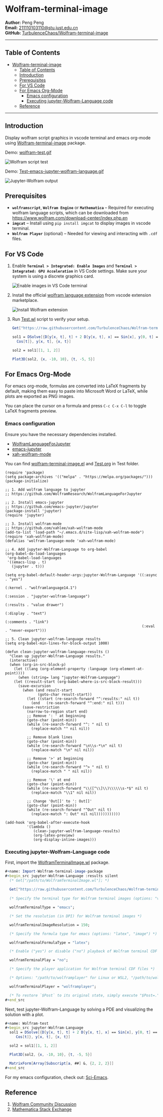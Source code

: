 # Wolfram-terminal-image

**Author:** Peng Peng  \
**Email:** [211110103110@stu.just.edu.cn](mailto:211110103110@stu.just.edu.cn)  \
**GitHub:** [TurbulenceChaos/Wolfram-terminal-image](https://github.com/TurbulenceChaos/Wolfram-terminal-image)

---

## Table of Contents
- [Wolfram-terminal-image](#wolfram-terminal-image)
  - [Table of Contents](#table-of-contents)
  - [Introduction](#introduction)
  - [Prerequisites](#prerequisites)
  - [For VS Code](#for-vs-code)
  - [For Emacs Org-Mode](#for-emacs-org-mode)
    - [Emacs configuration](#emacs-configuration)
    - [Executing jupyter-Wolfram-Language code](#executing-jupyter-wolfram-language-code)
  - [Reference](#reference)

---
## Introduction
Display wolfram script graphics in vscode terminal and emacs org-mode using [Wolfram-terminal-image](https://github.com/TurbulenceChaos/Wolfram-terminal-image) package.

Demo: [wolfram-test.gif](https://github.com/TurbulenceChaos/Wolfram-terminal-image/blob/main/Images/wolfram-test.gif)  

![Wolfram script test](Images/wolfram-test.gif)

Demo: [Test-emacs-jupyter-wolfram-language.gif](https://github.com/TurbulenceChaos/Wolfram-terminal-image/blob/main/Images/Test-emacs-jupyter-wolfram-language.gif)  

![Jupyter-Wolfram output](Images/Test-emacs-jupyter-wolfram-language.gif)

## Prerequisites
- **`wolframscript`**, **`Wolfram Engine`** or **`Mathematica`** – Required for executing wolfram language scripts, which can be downloaded from https://www.wolfram.com/download-center/index.php.en 
- **`imgcat`** – Install using `pip install imgcat` to display images in vscode terminal.
- **`Wolfram Player`** (optional) – Needed for viewing and interacting with `.cdf` files.

## For VS Code

1. Enable **`Terminal > Integrated: Enable Images`** and **`Terminal > Integrated: GPU Acceleration`** in VS Code settings. Make sure your system is using a discrete graphics card.

   ![Enable images in VS Code terminal](Images/vscode-terminal-enable-images.png)

2. Install the official [wolfram language extension](https://github.com/WolframResearch/vscode-wolfram) from vscode extension marketplace.

   ![Install Wolfram extension](Images/vscode-official-wolfram-extension.png)

3. Run [Test.wl](Test/Test.wl) script to verify your setup.
   ```Mathematica
   Get["https://raw.githubusercontent.com/TurbulenceChaos/Wolfram-terminal-image/refs/heads/main/WolframTerminalImage.wl"];

   sol1 = DSolve[{D[y[x, t], t] + 2 D[y[x, t], x] == Sin[x], y[0, t] == 
     Cos[t]}, y[x, t], {x, t}]

   sol2 = sol1[[1, 1, 2]]

   Plot3D[sol2, {x, -10, 10}, {t, -5, 5}]
   ```

## For Emacs Org-Mode
For emacs org-mode, formulas are converted into LaTeX fragments by default, making them easy to paste into Microsoft Word or LaTeX, while plots are exported as PNG images. 

You can place the cursor on a formula and press `C-c C-x C-l` to toggle LaTeX fragments preview. 

### Emacs configuration
Ensure you have the necessary dependencies installed.

- [WolframLanguageForJupyter](https://github.com/WolframResearch/WolframLanguageForJupyter)
- [emacs-jupyter](https://github.com/emacs-jupyter/jupyter)
- [xah-wolfram-mode](https://github.com/xahlee/xah-wolfram-mode)

You can find [wolfram-terminal-image.el](Test/wolfram-terminal-image.el) and [Test.org](Test/Test.org) in Test folder.

```emacs-lisp
(require 'package)
(setq package-archives '(("melpa" . "https://melpa.org/packages/")))
(package-initialize)

;; 1. Add wolfram language to jupyter
;; https://github.com/WolframResearch/WolframLanguageForJupyter

;; 2. Install emacs-jupyter
;; https://github.com/emacs-jupyter/jupyter
(package-install 'jupyter)
(require 'jupyter)

;; 3. Install wolfram-mode
;; https://github.com/xahlee/xah-wolfram-mode
(add-to-list 'load-path "~/.emacs.d/site-lisp/xah-wolfram-mode")
(require 'xah-wolfram-mode)
(defalias 'wolfram-language-mode 'xah-wolfram-mode)

;; 4. Add jupyter-Wolfram-Language to org-babel
(org-babel-do-load-languages
 'org-babel-load-languages
 '((emacs-lisp . t)
   (jupyter . t)))

(setq org-babel-default-header-args:jupyter-Wolfram-Language '((:async . "yes")
                                                               (:kernel . "wolframlanguage14.1")
                                                               (:session . "jupyter-wolfram-language")
                                                               (:results . "value drawer")
                                                               (:display . "text")
                                                               (:comments . "link")
                                                               (:eval . "never-export")))

;; 5. Clean jupyter-wolfram-language results
(setq org-babel-min-lines-for-block-output 1000)

(defun clean-jupyter-wolfram-language-results ()
  "Clean up jupyter-Wolfram-Language results."
  (interactive)
  (when (org-in-src-block-p)
    (let ((lang (org-element-property :language (org-element-at-point))))
      (when (string= lang "jupyter-Wolfram-Language")
	(let ((result-start (org-babel-where-is-src-block-result)))
	  (save-excursion
	    (when (and result-start
		       (goto-char result-start))
	      (let ((start (re-search-forward "^:results:" nil t))
		    (end   (re-search-forward "^:end:" nil t)))
		(save-restriction
		  (narrow-to-region start end)
		  ;; Remove ': ' at beginning
		  (goto-char (point-min))
		  (while (re-search-forward "^: " nil t)
		    (replace-match "" nil nil))

		  ;; Remove blank lines
		  (goto-char (point-min))
		  (while (re-search-forward "\n\\s-*\n" nil t)
		    (replace-match "\n" nil nil))
		  
		  ;; Remove '>' at beginning
		  (goto-char (point-min))
		  (while (re-search-forward "^> " nil t)
		    (replace-match " " nil nil))

		  ;; Remove '\' at end
		  (goto-char (point-min))
		  (while (re-search-forward "\\([^\\]\\)\\\\\\s-*$" nil t)
		    (replace-match "\\1" nil nil))

		  ;; Change 'Out[]' to ': Out[]'
		  (goto-char (point-min))
		  (while (re-search-forward "^Out" nil t)
		    (replace-match ": Out" nil nil)))))))))))

(add-hook 'org-babel-after-execute-hook
          '(lambda ()
             (clean-jupyter-wolfram-language-results)
             (org-latex-preview)
             (org-display-inline-images)))
```

### Executing jupyter-Wolfram-Language code
First, import the [WolframTerminalImage.wl](https://github.com/TurbulenceChaos/Wolfram-terminal-image/blob/main/WolframTerminalImage.wl) package.

```Mathematica
#+name: Import-Wolfram-terminal-image-package
#+begin_src jupyter-Wolfram-Language :results silent
  (* Get["/path/to/WolframTerminalImage.wl"]; *)
  
  Get["https://raw.githubusercontent.com/TurbulenceChaos/Wolfram-terminal-image/refs/heads/main/WolframTerminalImage.wl"];
  
  (* Specify the terminal type for Wolfram terminal images (options: "vscode", "emacs") *)

  wolframTerminalType = "emacs";

  (* Set the resolution (in DPI) for Wolfram terminal images *)

  wolframTerminalImageResolution = 150;

  (* Specify the formula type for emacs (options: "latex", "image") *)

  wolframTerminalFormulaType = "latex";

  (* Enable ("yes") or disable ("no") playback of Wolfram terminal CDF files *)

  wolframTerminalPlay = "no";

  (* Specify the player application for Wolfram terminal CDF files *)

  (* Options: "/path/to/wolframplayer" for Linux or WSL2, "/path/to/wolframplayer.exe" for Windows or WSL2 *)

  wolframTerminalPlayer = "wolframplayer";

  (* To restore `$Post` to its original state, simply execute "$Post=." *)
#+end_src
```

Next, test jupyter-Wolfram-Language by solving a PDE and visualizing the solution with a plot.

```Mathematica
#+name: Wolfram-test
#+begin_src jupyter-Wolfram-Language
  sol1 = DSolve[{D[y[x, t], t] + 2 D[y[x, t], x] == Sin[x], y[0, t] == 
     Cos[t]}, y[x, t], {x, t}]

  sol2 = sol1[[1, 1, 2]]

  Plot3D[sol2, {x, -10, 10}, {t, -5, 5}]  

  MatrixForm[Array[Subscript[a, ##] &, {2, 2, 2}]]
#+end_src
```

For my emacs configuration, check out: [Sci-Emacs](https://github.com/TurbulenceChaos/Sci-Emacs).

## Reference

1. [Wolfram Community Discussion](https://community.wolfram.com/groups/-/m/t/2864001)
2. [Mathematica Stack Exchange](https://mathematica.stackexchange.com/questions/258273/how-to-set-up-a-plot-viewer-for-wolfram-engine)
